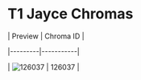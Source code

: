 # T1 Jayce Chromas


| Preview | Chroma ID |

|---------|-----------|

| ![126037](https://raw.communitydragon.org/latest/plugins/rcp-be-lol-game-data/global/default/v1/champion-chroma-images/126/126037.png) | 126037 |